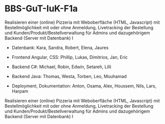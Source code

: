 # BBS-GuT-IuK-F1a

Realisieren einer (online) Pizzeria mit Weboberfläche (HTML, Javascript) mit Bestellmöglichkeit mit oder ohne Anmeldung, Livetracking der Bestellung und Kunden/Produkt/Bestellverwaltung für Admins und dazugehörigem Backend (Server mit Datenbank) I


- Datenbank: Kara, Sandra, Robert, Elena, Jaures

- Frontend Angular, CSS: Phillip, Lukas, Dimitrios, Jan, Eric

- Backend C#: Michael, Robin, Edwin, Setareh, Lilli

- Backend Java: Thomas, Westa,  Torben, Leo, Mouhamad

- Deployment, Dokumentation: Anton, Osama, Alex, Houssem, Nils, Lars, Harpam



Realisieren einer (online) Pizzeria mit Weboberfläche (HTML, Javascript) mit Bestellmöglichkeit mit oder ohne Anmeldung, Livetracking der Bestellung und Kunden/Produkt/Bestellverwaltung für Admins und dazugehörigem Backend (Server mit Datenbank) I

